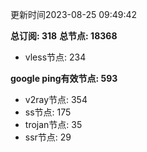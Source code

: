 更新时间2023-08-25 09:49:42

**总订阅: 318**
**总节点: 18368**
- vless节点: 234

**google ping有效节点: 593**
- v2ray节点: 354
- ss节点: 175
- trojan节点: 35
- ssr节点: 29
